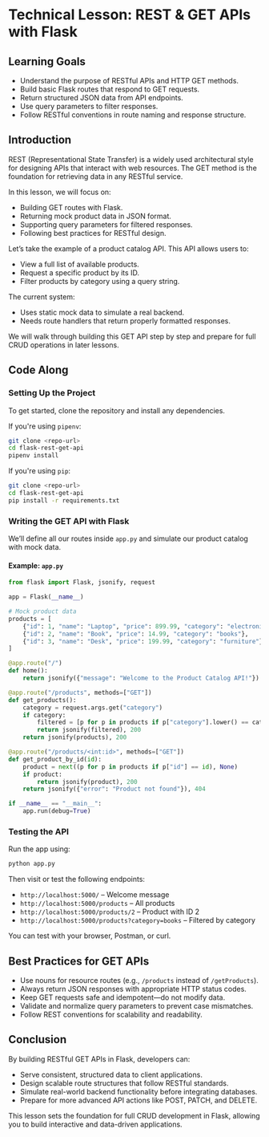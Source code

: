 # Technical Lesson: REST & GET APIs with Flask

## Learning Goals

- Understand the purpose of RESTful APIs and HTTP GET methods.
- Build basic Flask routes that respond to GET requests.
- Return structured JSON data from API endpoints.
- Use query parameters to filter responses.
- Follow RESTful conventions in route naming and response structure.

## Introduction

REST (Representational State Transfer) is a widely used architectural style for designing APIs that interact with web resources. The GET method is the foundation for retrieving data in any RESTful service.

In this lesson, we will focus on:

- Building GET routes with Flask.
- Returning mock product data in JSON format.
- Supporting query parameters for filtered responses.
- Following best practices for RESTful design.

Let’s take the example of a product catalog API. This API allows users to:

- View a full list of available products.
- Request a specific product by its ID.
- Filter products by category using a query string.

The current system:

- Uses static mock data to simulate a real backend.
- Needs route handlers that return properly formatted responses.

We will walk through building this GET API step by step and prepare for full CRUD operations in later lessons.

## Code Along

### Setting Up the Project

To get started, clone the repository and install any dependencies.

If you're using `pipenv`:

```bash
git clone <repo-url>
cd flask-rest-get-api
pipenv install
```

If you're using `pip`:

```bash
git clone <repo-url>
cd flask-rest-get-api
pip install -r requirements.txt
```

### Writing the GET API with Flask

We’ll define all our routes inside `app.py` and simulate our product catalog with mock data.

#### Example: `app.py`

```python
from flask import Flask, jsonify, request

app = Flask(__name__)

# Mock product data
products = [
    {"id": 1, "name": "Laptop", "price": 899.99, "category": "electronics"},
    {"id": 2, "name": "Book", "price": 14.99, "category": "books"},
    {"id": 3, "name": "Desk", "price": 199.99, "category": "furniture"},
]

@app.route("/")
def home():
    return jsonify({"message": "Welcome to the Product Catalog API!"})

@app.route("/products", methods=["GET"])
def get_products():
    category = request.args.get("category")
    if category:
        filtered = [p for p in products if p["category"].lower() == category.lower()]
        return jsonify(filtered), 200
    return jsonify(products), 200

@app.route("/products/<int:id>", methods=["GET"])
def get_product_by_id(id):
    product = next((p for p in products if p["id"] == id), None)
    if product:
        return jsonify(product), 200
    return jsonify({"error": "Product not found"}), 404

if __name__ == "__main__":
    app.run(debug=True)
```

### Testing the API

Run the app using:

```bash
python app.py
```

Then visit or test the following endpoints:

- `http://localhost:5000/` – Welcome message  
- `http://localhost:5000/products` – All products  
- `http://localhost:5000/products/2` – Product with ID 2  
- `http://localhost:5000/products?category=books` – Filtered by category  

You can test with your browser, Postman, or curl.

## Best Practices for GET APIs

- Use nouns for resource routes (e.g., `/products` instead of `/getProducts`).
- Always return JSON responses with appropriate HTTP status codes.
- Keep GET requests safe and idempotent—do not modify data.
- Validate and normalize query parameters to prevent case mismatches.
- Follow REST conventions for scalability and readability.

## Conclusion

By building RESTful GET APIs in Flask, developers can:

- Serve consistent, structured data to client applications.  
- Design scalable route structures that follow RESTful standards.  
- Simulate real-world backend functionality before integrating databases.  
- Prepare for more advanced API actions like POST, PATCH, and DELETE.

This lesson sets the foundation for full CRUD development in Flask, allowing you to build interactive and data-driven applications.